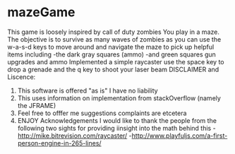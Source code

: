 # mazeGame
This game is loosely inspired by call of duty zombies
You play in a maze. The objective is to survive as many waves of zombies as you can 
use the w-a-s-d keys to move around and navigate the maze to pick up helpful items including 
-the dark gray squares (ammo) 
-and green squares gun upgrades and ammo
Implemented a simple raycaster
use the space key to drop a grenade and the q key to shoot your laser beam
DISCLAIMER and Liscence:
1. This software is offered "as is" I have no liability
2. This uses information on implementation from stackOverflow (namely the JFRAME) 
3. Feel free to offfer me suggestions complaints are etcetera
4. ENJOY
Acknowledgements
I would like to thank the people from the following two sights for providing iinsight into the math behind this
-http://mike.bitrevision.com/raycaster/
-http://www.playfuljs.com/a-first-person-engine-in-265-lines/
